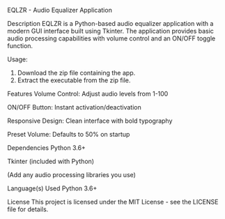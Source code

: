EQLZR - Audio Equalizer Application

Description
EQLZR is a Python-based audio equalizer application with a modern GUI interface built using Tkinter. The application provides basic audio processing capabilities with volume control and an ON/OFF toggle function.

Usage:
1. Download the zip file containing the app.
2. Extract the executable from the zip file.

Features
Volume Control: Adjust audio levels from 1-100

ON/OFF Button: Instant activation/deactivation

Responsive Design: Clean interface with bold typography

Preset Volume: Defaults to 50% on startup

Dependencies
Python 3.6+

Tkinter (included with Python)

(Add any audio processing libraries you use)

Language(s) Used 
Python 3.6+ 

License
This project is licensed under the MIT License - see the LICENSE file for details.
